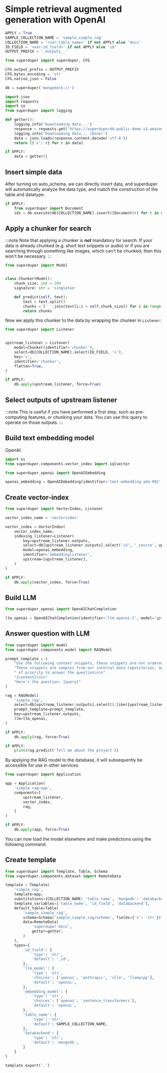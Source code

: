 # Simple retrieval augmented generation with OpenAI


```python
APPLY = True
SAMPLE_COLLECTION_NAME = 'sample_simple_rag'
COLLECTION_NAME = '<var:table_name>' if not APPLY else 'docs'
ID_FIELD = '<var:id_field>' if not APPLY else 'id'
OUTPUT_PREFIX = '_outputs__'
```


```python
from superduper import superduper, CFG

CFG.output_prefix = OUTPUT_PREFIX
CFG.bytes_encoding = 'str'
CFG.native_json = False

db = superduper('mongomock://')
```


```python
import json
import requests
import io
from superduper import logging

def getter():
    logging.info('Downloading data...')
    response = requests.get('https://superduperdb-public-demo.s3.amazonaws.com/text.json')
    logging.info('Downloading data... (Done)')
    data = json.loads(response.content.decode('utf-8'))
    return [{'x': r} for r in data]
```


```python
if APPLY:
    data = getter()
```

<!-- TABS -->
## Insert simple data

After turning on auto_schema, we can directly insert data, and superduper will automatically analyze the data type, and match the construction of the table and datatype.


```python
if APPLY:
    from superduper import Document
    ids = db.execute(db[COLLECTION_NAME].insert([Document(r) for r in data]))
```

<!-- TABS -->
## Apply a chunker for search

:::note
Note that applying a chunker is ***not*** mandatory for search.
If your data is already chunked (e.g. short text snippets or audio) or if you
are searching through something like images, which can't be chunked, then this
won't be necessary.
:::


```python
from superduper import Model


class Chunker(Model):
    chunk_size: int = 200
    signature: str = 'singleton'

    def predict(self, text):
        text = text.split()
        chunks = [' '.join(text[i:i + self.chunk_size]) for i in range(0, len(text), self.chunk_size)]
        return chunks
```

Now we apply this chunker to the data by wrapping the chunker in `Listener`:


```python
from superduper import Listener


upstream_listener = Listener(
    model=Chunker(identifier='chunker'),
    select=db[COLLECTION_NAME].select(ID_FIELD, 'x'),
    key='x',
    identifier='chunker',
    flatten=True,
)
```


```python
if APPLY:
    db.apply(upstream_listener, force=True)
```

## Select outputs of upstream listener

:::note
This is useful if you have performed a first step, such as pre-computing 
features, or chunking your data. You can use this query to 
operate on those outputs.
:::

<!-- TABS -->
## Build text embedding model

OpenAI:


```python
import os
from superduper.components.vector_index import sqlvector

from superduper_openai import OpenAIEmbedding

openai_embedding = OpenAIEmbedding(identifier='text-embedding-ada-002' , datatype=sqlvector(shape=(1536,)))
```

## Create vector-index


```python
from superduper import VectorIndex, Listener

vector_index_name = 'vectorindex'

vector_index = VectorIndex(
    vector_index_name,
    indexing_listener=Listener(
        key=upstream_listener.outputs,
        select=db[upstream_listener.outputs].select('id', '_source', upstream_listener.outputs),
        model=openai_embedding,
        identifier='embeddinglistener',
        upstream=[upstream_listener],
    )
)
```


```python
if APPLY:
    db.apply(vector_index, force=True)
```

<!-- TABS -->
## Build LLM


```python
from superduper_openai import OpenAIChatCompletion

llm_openai = OpenAIChatCompletion(identifier='llm-openai-2', model='gpt-4-turbo')
```

## Answer question with LLM


```python
from superduper import model
from superduper.components.model import RAGModel

prompt_template = (
    "Use the following context snippets, these snippets are not ordered!, Answer the question based on this context.\n"
    "These snippets are samples from our internal data-repositories, and should be used exclusively and as a matter"
    " of priority to answer the question\n\n"
    "{context}\n\n"
    "Here's the question: {query}"
)

rag = RAGModel(
    'simple_rag',
    select=db[upstream_listener.outputs].select().like({upstream_listener.outputs: '<var:query>'}, vector_index=vector_index_name, n=5),
    prompt_template=prompt_template,
    key=upstream_listener.outputs,
    llm=llm_openai,
)
```


```python
if APPLY:
    db.apply(rag, force=True)
```


```python
if APPLY:
    print(rag.predict('Tell me about the project'))
```

By applying the RAG model to the database, it will subsequently be accessible for use in other services.


```python
from superduper import Application

app = Application(
    'simple-rag-app',
    components=[
        upstream_listener,
        vector_index,
        rag,
    ]
)
```


```python
if APPLY:
    db.apply(app, force=True)
```

You can now load the model elsewhere and make predictions using the following command.

## Create template


```python
from superduper import Template, Table, Schema
from superduper.components.dataset import RemoteData

template = Template(
    'simple_rag',
    template=app,
    substitutions={COLLECTION_NAME: 'table_name', 'mongodb': 'databackend'},
    template_variables=['table_name', 'id_field', 'databackend'],
    default_table=Table(
        'sample_simple_rag',
        schema=Schema('sample_simple_rag/schema', fields={'x': 'str'}),
        data=RemoteData(
            'superduper-docs',
            getter=getter,
        )
    ),
    types={
        'id_field': {
            'type': 'str',
            'default': '_id',
        },
        'llm_model': {
            'type': 'str',
            'choices': ['openai', 'anthropic', 'vllm', 'llamacpp'],
            'default': 'openai',
        },
        'embedding_model': {
            'type': 'str',
            'choices': ['openai', 'sentence_transformers'],
            'default': 'openai',
        },
        'table_name': {
            'type': 'str',
            'default': SAMPLE_COLLECTION_NAME,
        },
        'databackend': {
            'type': 'str',
            'default': 'mongodb',
        }
    }
)
```


```python
template.export('.')
```
